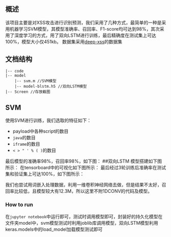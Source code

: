 #
## 概述
该项目主要是对XSS攻击进行识别预测，我们采用了几种方式，最简单的一种是采用机器学习SVM模型，其模型准确率、召回率、F1-score均可达到98%，其次采用了深度学习的方式，用了双向LSTM进行训练，最后精确度在测试集上可达100%，模型大小仅451kb。
数据集采用[deep-xss](https://github.com/das-lab/deep-xss)的数据集
## 文档结构

    |-- code
    |-- model
        |-- svm.m //SVM模型
        |-- model-blstm.h5 //双向LSTM模型
    |-- Screen //存放截图

## SVM
使用SVM进行训练，我们选取的特征如下：

-   payload中各种script的数目
-   `java`的数目
-   `iframe`的数目
-   `< > " ' % ( )`的数目

最后模型的准确率98%，召回率98%，如下图：
##双向LSTM
模型搭建如下图所示：
在tensorboard中的可视化如下图所示：
最后经过3轮训练后准确率在测试集和验证集上可达100%，如下图所示：

我们也尝试用词嵌入处理数据，利用一维卷积神经网络去做，但是结果不太好，召回率比较低，且模型较大有12.3M，所以这里不附1DCONV的代码及模型。
### How to run
在`jupyter notebook`中运行即可，测试时调用模型即可，封装好的持久化模型在文件夹model中，svm模型测试时利用joblib库调用模型，双向LSTM模型利用keras.models中的load_model加载模型测试即可

